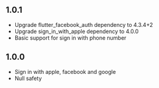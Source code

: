 
## 1.0.1

* Upgrade flutter_facebook_auth dependency to 4.3.4+2
* Upgrade sign_in_with_apple dependency to 4.0.0
* Basic support for sign in with phone number

## 1.0.0

* Sign in with apple, facebook and google
* Null safety

